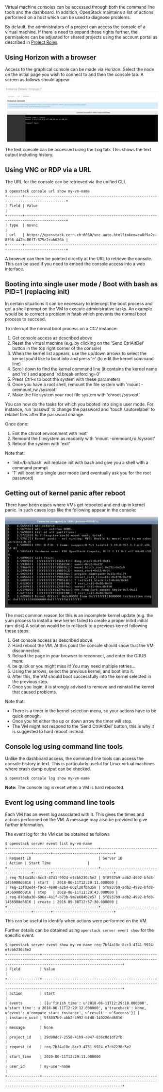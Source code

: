 Virtual machine consoles can be accessed through both the command line tools and the dashboard. In addition, OpenStack maintains a list of actions performed on a host which can be used to diagnose problems.

By default, the administrators of a project can access the console of a virtual machine. If there is need to expand these rights further, the permissions can be adjusted for shared projects using the account portal as described in [Project Roles](https://clouddocs.web.cern.ch/projects/project_roles.html).

Using Horizon with a browser
----------------------------

Access to the graphical console can be made via Horizon. Select the node on the initial page you wish to connect to and then the console tab. A screen as follows should appear

![Console](resources/50A8FAEFD6BA445E45D1023F8598450A.png)

The text console can be accessed using the Log tab. This shows the text output including history.

Using VNC or RDP via a URL
--------------------------

The URL for the console can be retrieved via the unified CLI.

    $ openstack console url show my-vm-name
    +-------+-----------------------------------------------------------------------------------------+
    | Field | Value                                                                                   |
    +-------+-----------------------------------------------------------------------------------------+
    | type  | novnc                                                                                   |
    | url   | https://openstack.cern.ch:6080/vnc_auto.html?token=ea8f9a2c-8396-442b-86f7-675e2cab026b |
    +-------+-----------------------------------------------------------------------------------------+

A browser can then be pointed directly at the URL to retrieve the console. This can be used if you need to embed the console access into a web interface.

Booting into single user mode / Boot with bash as PID=1 (replacing init)
------------------------------------------------------------------------

In certain situations it can be necessary to intercept the boot process and get a shell prompt on the VM to execute administrative tasks. An example would be to correct a problem in fstab which prevents the normal boot process to succeed.

To interrupt the normal boot process on a CC7 instance:

1. Get console access as described above
2. Reset the virtual machine (e.g. by clicking on the 'Send CtrlAltDel' button in the top right corner of the console)
3. When the kernel list appears, use the up/down arrows to select the kernel you'd like to boot into and press 'e' (to edit the kernel command line)
4. Scroll down to find the kernel command line (it contains the kernel name and 'ro') and append 'rd.break enforcing=0'
5. Press Ctrl-x to boot the system with these parameters
6. Once you have a root shell, remount the file system with 'mount -oremount,rw /sysroot'
7. Make the file system your root file system with 'chroot /sysroot'

You can now do the tasks for which you booted into single user mode. For instance, run 'passwd' to change the password and 'touch /.autorelabel' to relabel files after the password change.

Once done:

1. Exit the chroot environment with 'exit'
2. Remount the filesystem as readonly with 'mount -oremount,ro /sysroot'
3. Reboot the system with 'exit'

Note that:

* 'init=/bin/bash' will replace init with bash and give you a shell with a command prompt
* '1' will boot into single user mode (and eventually ask you for the root password)

Getting out of kernel panic after reboot
----------------------------------------

There have been cases where VMs get rebooted and end up in kernel panic. In such cases logs like the following appear in the console:

![KernelPanic](resources/567A4FBA27E6925E22A794360165C1A5.png)

The most common reason for this is an incomplete kernel update (e.g. the yum process to install a new kernel failed to create a proper initrd initial ram-disk) A solution would be to rollback to a previous kernel following these steps:

1. Get console access as described above.
2. Hard reboot the VM. At this point the console should show that the VM disconnected.
3. Reload the page in your browser to reconnect, and enter the GRUB menu
4. be quick or you might miss it! You may need multiple retries...
5. Using the arrows, select the previous kernel, and boot into it.
6. After this, the VM should boot successfully into the kernel selected in the previous step.
7. Once you login, it is strongly advised to remove and reinstall the kernel that caused problems.

Note that:

* There is a timer in the kernel selection menu, so your actions have to be quick enough.
* Once you hit either the up or down arrow the timer will stop.
* The VM might not respond to the 'Send CtrlAltDel' button, this is why it is suggested to hard reboot instead.

Console log using command line tools
------------------------------------

Unlike the dashboard access, the command line tools can access the console history in text. This is particularly useful for Linux virtual machines where crash dump output can be checked.

    $ openstack console log show my-vm-name

**Note:** The console log is reset when a VM is hard rebooted.

Event log using command line tools
----------------------------------

Each VM has an event log associated with it. This gives the times and actions performed on the VM. A message may also be provided to give further information.

The event log for the VM can be obtained as follows

    $ openstack server event list my-vm-name
    +------------------------------------------+--------------------------------------+--------+----------------------------+
    | Request ID                               | Server ID                            | Action | Start Time                 |
    +------------------------------------------+--------------------------------------+--------+----------------------------+
    | req-7bf4a18c-8cc3-4741-9924-e7cbh230c5e2 | 5f8937b9-adb2-4992-bfd8-1456908d6816 | start  | 2018-06-11T12:29:11.000000 |
    | req-13f03ed4-f9cd-4e00-a2b4-602l20fba358 | 5f8937b9-adb2-4992-bfd8-1456908d6816 | stop   | 2018-06-11T11:29:43.000000 |
    | req-870aba30-696a-4a1f-b73b-9m7e684b2e57 | 5f8937b9-adb2-4992-bfd8-1456908d6816 | create | 2016-09-30T12:57:30.000000 |
    +------------------------------------------+--------------------------------------+--------+----------------------------+

This can be useful to identify when actions were performed on the VM.

Further details can be obtained using `openstack server event show` for the specific event.

    $ openstack server event show my-vm-name req-7bf4a18c-8cc3-4741-9924-e7cbh230c5e2
    +---------------+---------------------------------------------------------------------------------------------------------------------------------------------------------------------------------+
    | Field         | Value                                                                                                                                                                           |
    +---------------+---------------------------------------------------------------------------------------------------------------------------------------------------------------------------------+
    | action        | start                                                                                                                                                                           |
    | events        | [{u'finish_time': u'2018-06-11T12:29:18.000000', u'start_time': u'2018-06-11T12:29:12.000000', u'traceback': None, u'event': u'compute_start_instance', u'result': u'Success'}] |
    | instance_uuid | 5f8837b9-abb2-4992-bfd8-140220nd6816                                                                                                                                            |
    | message       | None                                                                                                                                                                            |
    | project_id    | 29d90dc7-2558-41h9-a947-836c0d1df2fb                                                                                                                                            |
    | request_id    | req-7bf4a18c-8cc3-4731-9924-e7cb2230c5e2                                                                                                                                        |
    | start_time    | 2020-06-11T12:29:11.000000                                                                                                                                                      |
    | user_id       | my-user-name                                                                                                                                                                    |
    +---------------+---------------------------------------------------------------------------------------------------------------------------------------------------------------------------------+